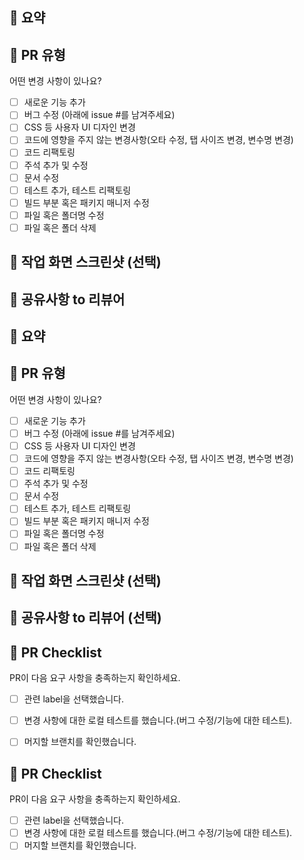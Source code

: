 ## 📄 요약
<!---- 변경 사항 및 관련 이슈에 대해 간단하게 작성해주세요. 어떻게보다 무엇을 왜 수정했는지 설명해주세요. -->

## 🔎 PR 유형
어떤 변경 사항이 있나요?

- [ ] 새로운 기능 추가
- [ ] 버그 수정 (아래에 issue #를 남겨주세요)
- [ ] CSS 등 사용자 UI 디자인 변경
- [ ] 코드에 영향을 주지 않는 변경사항(오타 수정, 탭 사이즈 변경, 변수명 변경)
- [ ] 코드 리팩토링
- [ ] 주석 추가 및 수정
- [ ] 문서 수정
- [ ] 테스트 추가, 테스트 리팩토링
- [ ] 빌드 부분 혹은 패키지 매니저 수정
- [ ] 파일 혹은 폴더명 수정
- [ ] 파일 혹은 폴더 삭제

## 📸 작업 화면 스크린샷 (선택)


## 💬 공유사항 to 리뷰어

<!--- 리뷰어가 중점적으로 봐줬으면 좋겠는 부분이 있으면 적어주세요. -->
<!--- 논의해야할 부분이 있다면 적어주세요.-->
<!--- ex) 메서드 XXX의 이름을 더 잘 짓고 싶은데 혹시 좋은 명칭이 있을까요? -->

## 📄 요약
<!---- 변경 사항 및 관련 이슈에 대해 간단하게 작성해주세요. 어떻게보다 무엇을 왜 수정했는지 설명해주세요. -->

## 🔎 PR 유형
어떤 변경 사항이 있나요?

- [ ] 새로운 기능 추가
- [ ] 버그 수정 (아래에 issue #를 남겨주세요)
- [ ] CSS 등 사용자 UI 디자인 변경
- [ ] 코드에 영향을 주지 않는 변경사항(오타 수정, 탭 사이즈 변경, 변수명 변경)
- [ ] 코드 리팩토링
- [ ] 주석 추가 및 수정
- [ ] 문서 수정
- [ ] 테스트 추가, 테스트 리팩토링
- [ ] 빌드 부분 혹은 패키지 매니저 수정
- [ ] 파일 혹은 폴더명 수정
- [ ] 파일 혹은 폴더 삭제

## 📸 작업 화면 스크린샷 (선택)


## 💬 공유사항 to 리뷰어 (선택)

<!--- 리뷰어가 중점적으로 봐줬으면 좋겠는 부분이 있으면 적어주세요. -->
<!--- 논의해야할 부분이 있다면 적어주세요.-->
<!--- ex) 메서드 XXX의 이름을 더 잘 짓고 싶은데 혹시 좋은 명칭이 있을까요? -->




<!-- 이슈는 해당사항 있는 사람만 주석 해제하고 사용하시면 됩니다.
-- ## 🚨 관련 이슈 번호

      close 관련 이슈 번호
 -->

## 📌 PR Checklist
PR이 다음 요구 사항을 충족하는지 확인하세요.

- [ ] 관련 label을 선택했습니다.
- [ ] 변경 사항에 대한 로컬 테스트를 했습니다.(버그 수정/기능에 대한 테스트).
- [ ] 머지할 브랜치를 확인했습니다.


## 📌 PR Checklist
PR이 다음 요구 사항을 충족하는지 확인하세요.

- [ ] 관련 label을 선택했습니다.
- [ ] 변경 사항에 대한 로컬 테스트를 했습니다.(버그 수정/기능에 대한 테스트).
- [ ] 머지할 브랜치를 확인했습니다.
